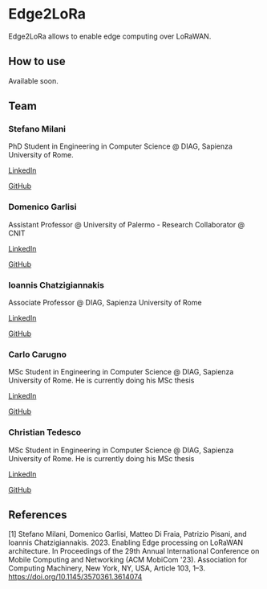 # Edge2LoRa

Edge2LoRa allows to enable edge computing over LoRaWAN.

## How to use

Available soon.

## Team

### Stefano Milani

PhD Student in Engineering in Computer Science @ DIAG, Sapienza University of Rome.

[LinkedIn](https://www.linkedin.com/in/stefano-milani-561044181/)

[GitHub](https://github.com/StefanoMilani)

### Domenico Garlisi

Assistant Professor @ University of Palermo - Research Collaborator @ CNIT

[LinkedIn](https://www.linkedin.com/in/domenicogarlisi/)

[GitHub](https://github.com/domenico-garlisi)

### Ioannis Chatzigiannakis

Associate Professor @ DIAG, Sapienza University of Rome

[LinkedIn](https://www.linkedin.com/in/ichatz/)

[GitHub](https://github.com/ichatz)

### Carlo Carugno

MSc Student in Engineering in Computer Science @ DIAG, Sapienza University of Rome. He is currently doing his MSc thesis

[LinkedIn](https://www.linkedin.com/in/carlo-carugno-b50331142/)

[GitHub](https://github.com/carugno)

### Christian Tedesco

MSc Student in Engineering in Computer Science @ DIAG, Sapienza University of Rome. He is currently doing his MSc thesis

[LinkedIn](https://www.linkedin.com/in/christian-tedesco/)

[GitHub](https://github.com/ChriT99)


## References

[1] Stefano Milani, Domenico Garlisi, Matteo Di Fraia, Patrizio Pisani, and Ioannis Chatzigiannakis. 2023. Enabling Edge processing on LoRaWAN architecture. In Proceedings of the 29th Annual International Conference on Mobile Computing and Networking (ACM MobiCom '23). Association for Computing Machinery, New York, NY, USA, Article 103, 1–3. https://doi.org/10.1145/3570361.3614074